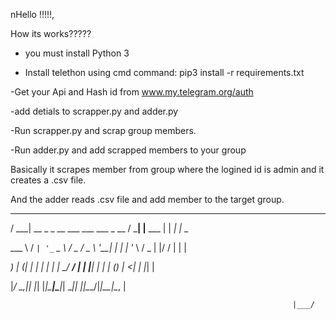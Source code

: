 nHello !!!!!, 



How its works?????



- you must install Python 3



- Install telethon using cmd  command: pip3 install -r requirements.txt

-Get your Api and Hash id from www.my.telegram.org/auth

-add detials to scrapper.py and adder.py

-Run scrapper.py and scrap group members.

-Run adder.py and add scrapped members to your group





Basically it scrapes member from group where the logined id is admin and it creates a .csv file.

And the adder reads .csv file and add member to the target group.











  ____                                    ____ _           _    _         

 / ___|  __ _ _ __ ___   ___  ___ _ __   / ___| |__   ___ | | _| |_   _  

 \___ \ / _` | '_ ` _ \ / _ \/ _ \ '__| | |   | '_ \ / _ \| |/ / | | |    

  ___) | (_| | | | | | |  __/  __/ |    | |___| | | | (_) |   <| | |_| |  

 |____/ \__,_|_| |_| |_|\___|\___|_|     \____|_| |_|\___/|_|\_\_|\__, |  

                                                                   |___/  
